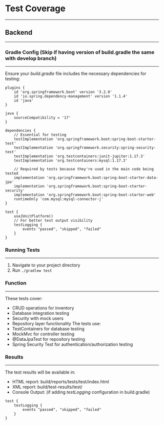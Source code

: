 # Test Coverage
--------------------------------------------------------------------------------
## Backend
--------------------------------------------------------------------------------
### Gradle Config (Skip if having version of build.gradle the same with develop branch)
--------------------------------------------------------------------------------
Ensure your _build.gradle_ file includes the necessary dependencies for testing:
```
plugins {
    id 'org.springframework.boot' version '3.2.0'
    id 'io.spring.dependency-management' version '1.1.4'
    id 'java'
}

java {
    sourceCompatibility = '17'
}

dependencies {
    // Essential for testing
    testImplementation 'org.springframework.boot:spring-boot-starter-test'    
    testImplementation 'org.springframework.security:spring-security-test'    
    testImplementation 'org.testcontainers:junit-jupiter:1.17.3'            
    testImplementation 'org.testcontainers:mysql:1.17.3'                    

    // Required by tests because they're used in the main code being tested
    implementation 'org.springframework.boot:spring-boot-starter-data-jpa'   
    implementation 'org.springframework.boot:spring-boot-starter-security'   
    implementation 'org.springframework.boot:spring-boot-starter-web'         
    runtimeOnly 'com.mysql:mysql-connector-j'                                
}

test {
    useJUnitPlatform()
    // For better test output visibility
    testLogging {
        events "passed", "skipped", "failed"
    }
}
```
### Running Tests
--------------------------------------------------------------------------------
1. Navigate to your project directory
2. Run `./gradlew test`
### Function
--------------------------------------------------------------------------------
These tests cover:
- CRUD operations for inventory
- Database integration testing
- Security with mock users
- Repository layer functionality
The tests use:
- TestContainers for database testing
- MockMvc for controller testing
- @DataJpaTest for repository testing
- Spring Security Test for authentication/authorization testing
### Results
--------------------------------------------------------------------------------
The test results will be available in:
- HTML report: 
build/reports/tests/test/index.html 
- XML report: 
build/test-results/test/
- Console Output: (if adding _testLogging_ configuration in build.gradle)
```
test {
    testLogging {
        events "passed", "skipped", "failed"
    }
}
```